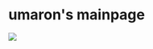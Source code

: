# umaron's mainpage



![](https://assets.yande.re/data/preview/25/55/2555de7669c169cd98a6c9da7da27edd.jpg)
